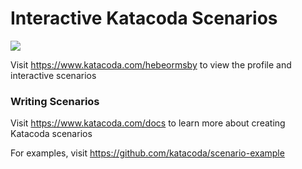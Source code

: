 # Interactive Katacoda Scenarios

[![](http://shields.katacoda.com/katacoda/hebeormsby/count.svg)](https://www.katacoda.com/hebeormsby "Get your profile on Katacoda.com")

Visit https://www.katacoda.com/hebeormsby to view the profile and interactive scenarios

### Writing Scenarios
Visit https://www.katacoda.com/docs to learn more about creating Katacoda scenarios

For examples, visit https://github.com/katacoda/scenario-example

